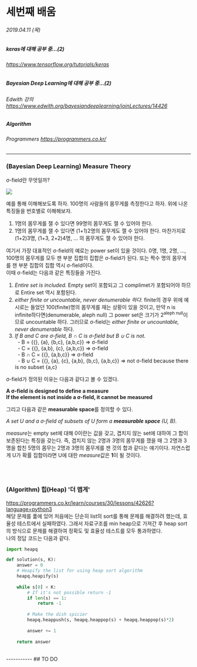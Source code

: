 # 세번째 배움
###### 2019.04.11 (목)
##### keras에 대해 공부 중...(2)
###### https://www.tensorflow.org/tutorials/keras
##### Bayesian Deep Learning에 대해 공부 중...(2)
###### Edwith 강의 https://www.edwith.org/bayesiandeeplearning/joinLectures/14426
##### Algorithm
###### Programmers https://programmers.co.kr/
-----


### (Bayesian Deep Learning) Measure Theory

σ-field란 무엇일까?
  
![](https://t1.daumcdn.net/cfile/tistory/99CE204F5B2F4C402C)
    
예를 통해 이해해보도록 하자. 100명의 사람들의 몸무게를 측정한다고 하자. 위에 나온 특징들을 번호별로 이해해보자.  

1. 1명의 몸무게를 잴 수 있다면 99명의 몸무게도 잴 수 있어야 한다.
2. 1명의 몸무게를 잴 수 있다면 (1+1)2명의 몸무게도 잴 수 있어야 한다. 마찬가지로 (1+2)3명, (1+3, 2+2)4명, ... 의 몸무게도 잴 수 있어야 한다.  

여기서 가장 대표적인 σ-field의 예로는 power set이 있을 것이다. 0명, 1명, 2명, ..., 100명의 몸무게를 모두 잰 부분 집합의 집합은 σ-field가 된다. 또는 짝수 명의 몸무게를 잰 부분 집합의 집합 역시 σ-field이다.  
이때 σ-field는 다음과 같은 특징들을 가진다.  

1. *Entire set is included.* Empty set이 포함되고 그 complimet가 포함되어야 하므로 Entire set 역시 포함된다. 
2. *either finite or uncountable, never denumerable 하다.*  finite의 경우 위에 예시로는 들었던 100(finite)명의 몸무게를 재는 상황이 있을 것이고, 만약 n is infinite하다면(denumerable, aleph null) 그 power set은 크기가 2<sup>aleph null</sup>이므로 uncountable 하다. 그러므로 σ-field는 *either finite or uncountable, never denumerable* 하다.
3. *If B and C are σ-field, B ∩ C is σ-field but B ∪ C is not.*  
  &nbsp; \- B = {{}, {a}, {b,c}, {a,b,c}} => σ-field  
  &nbsp; \- C = {{}, {a,b}, {c}, {a,b,c}} => σ-field  
  &nbsp; \- B ∩ C = {{}, {a,b,c}} => σ-field  
  &nbsp; \- B ∪ C = {{}, {a}, {c}, {a,b}, {b,c}, {a,b,c}} => not σ-field because there is no subset {a,c}  
  
σ-field가 정의된 이유는 다음과 같다고 볼 수 있겠다.  
  
**A σ-field is designed to define a measure**  
**If the element is not inside a σ-field, it cannot be measured**  
  
그리고 다음과 같은 **measurable space**를 정의할 수 있다.  
  
*A set U and a  σ-field of subsets of U form a **measurable space** (U, B).*
  
*measure*는 empty set에 대해 0이란는 값을 갖고, 겹치지 않는 set에 대하여 그 합이 보존된다는 특징을 갖는다. 즉, 겹치지 않는 2명과 3명의 몸무게를 쟀을 때 그 2명과 3명을 합친 5명의 몸무는 2명과 3명의 몸무게를 잰 것의 합과 같다는 얘기이다. 자연스럽게 U가 확률 집합이라면 U에 대한 *measure*값은 **1**이 될 것이다.

<br>
<br>

### (Algorithm) 힙(Heap) '더 맵게'

https://programmers.co.kr/learn/courses/30/lessons/42626?language=python3  
해당 문제를 풂에 있어 처음에는 단순히 list의 sort를 통해 문제를 해결하려 했는데, 효율성 테스트에서 실패하였다. 그래서 자료구조를 min heap으로 가져간 후 heap sort의 방식으로 문제를 해결하여 정확도 및 효율성 테스트를 모두 통과하였다.  
나의 정답 코드는 다음과 같다.

```python
import heapq

def solution(s, K):
    answer = 0
    # Heapify the list for using heap sort algorithm
    heapq.heapify(s)
    
    while s[0] < K:
        # If it's not possible return -1
        if len(s) == 1:
            return -1
        
        # Make the dish spicier
        heapq.heappush(s, heapq.heappop(s) + heapq.heappop(s)*2)
        
        answer += 1
        
    return answer
```

<br>
-----------
## TO DO

